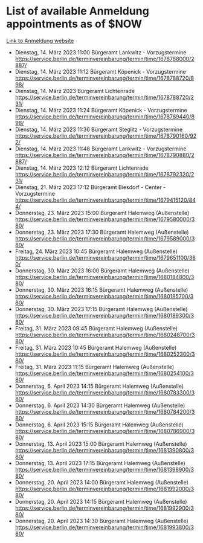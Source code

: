 # List of available Anmeldung appointments as of $NOW
[Link to Anmeldung website](https://service.berlin.de/terminvereinbarung/termin/tag.php?termin=1&anliegen[]=120686&dienstleisterlist=122210,122217,327316,122219,327312,122227,327314,122231,327346,122243,327348,122254,122252,329742,122260,329745,122262,329748,122271,327278,122273,327274,122277,327276,330436,122280,327294,122282,327290,122284,327292,122291,327270,122285,327266,122286,327264,122296,327268,150230,329760,122297,327286,122294,327284,122312,329763,122314,329775,122304,327330,122311,327334,122309,327332,317869,122281,327352,122279,329772,122283,122276,327324,122274,327326,122267,329766,122246,327318,122251,327320,122257,327322,122208,327298,122226,327300&herkunft=http%3A%2F%2Fservice.berlin.de%2Fdienstleistung%2F120686%2F)
- Dienstag, 14. März 2023 11:00 Bürgeramt Lankwitz - Vorzugstermine https://service.berlin.de/terminvereinbarung/termin/time/1678788000/2887/
- Dienstag, 14. März 2023 11:12 Bürgeramt Köpenick - Vorzugstermine https://service.berlin.de/terminvereinbarung/termin/time/1678788720/898/
- Dienstag, 14. März 2023  Bürgeramt Lichtenrade https://service.berlin.de/terminvereinbarung/termin/time/1678788720/231/
- Dienstag, 14. März 2023 11:24 Bürgeramt Köpenick - Vorzugstermine https://service.berlin.de/terminvereinbarung/termin/time/1678789440/898/
- Dienstag, 14. März 2023 11:36 Bürgeramt Steglitz - Vorzugstermine https://service.berlin.de/terminvereinbarung/termin/time/1678790160/922/
- Dienstag, 14. März 2023 11:48 Bürgeramt Lankwitz - Vorzugstermine https://service.berlin.de/terminvereinbarung/termin/time/1678790880/2887/
- Dienstag, 14. März 2023 12:12 Bürgeramt Lichtenrade https://service.berlin.de/terminvereinbarung/termin/time/1678792320/231/
- Dienstag, 21. März 2023 17:12 Bürgeramt Biesdorf - Center - Vorzugstermine https://service.berlin.de/terminvereinbarung/termin/time/1679415120/844/
- Donnerstag, 23. März 2023 15:00 Bürgeramt Halemweg (Außenstelle) https://service.berlin.de/terminvereinbarung/termin/time/1679580000/380/
- Donnerstag, 23. März 2023 17:30 Bürgeramt Halemweg (Außenstelle) https://service.berlin.de/terminvereinbarung/termin/time/1679589000/380/
- Freitag, 24. März 2023 10:45 Bürgeramt Halemweg (Außenstelle) https://service.berlin.de/terminvereinbarung/termin/time/1679651100/380/
- Donnerstag, 30. März 2023 16:00 Bürgeramt Halemweg (Außenstelle) https://service.berlin.de/terminvereinbarung/termin/time/1680184800/380/
- Donnerstag, 30. März 2023 16:15 Bürgeramt Halemweg (Außenstelle) https://service.berlin.de/terminvereinbarung/termin/time/1680185700/380/
- Donnerstag, 30. März 2023 17:15 Bürgeramt Halemweg (Außenstelle) https://service.berlin.de/terminvereinbarung/termin/time/1680189300/380/
- Freitag, 31. März 2023 09:45 Bürgeramt Halemweg (Außenstelle) https://service.berlin.de/terminvereinbarung/termin/time/1680248700/380/
- Freitag, 31. März 2023 10:45 Bürgeramt Halemweg (Außenstelle) https://service.berlin.de/terminvereinbarung/termin/time/1680252300/380/
- Freitag, 31. März 2023 11:15 Bürgeramt Halemweg (Außenstelle) https://service.berlin.de/terminvereinbarung/termin/time/1680254100/380/
- Donnerstag, 6. April 2023 14:15 Bürgeramt Halemweg (Außenstelle) https://service.berlin.de/terminvereinbarung/termin/time/1680783300/380/
- Donnerstag, 6. April 2023 14:30 Bürgeramt Halemweg (Außenstelle) https://service.berlin.de/terminvereinbarung/termin/time/1680784200/380/
- Donnerstag, 6. April 2023 15:15 Bürgeramt Halemweg (Außenstelle) https://service.berlin.de/terminvereinbarung/termin/time/1680786900/380/
- Donnerstag, 13. April 2023 15:00 Bürgeramt Halemweg (Außenstelle) https://service.berlin.de/terminvereinbarung/termin/time/1681390800/380/
- Donnerstag, 13. April 2023 17:15 Bürgeramt Halemweg (Außenstelle) https://service.berlin.de/terminvereinbarung/termin/time/1681398900/380/
- Donnerstag, 20. April 2023 14:00 Bürgeramt Halemweg (Außenstelle) https://service.berlin.de/terminvereinbarung/termin/time/1681992000/380/
- Donnerstag, 20. April 2023 14:15 Bürgeramt Halemweg (Außenstelle) https://service.berlin.de/terminvereinbarung/termin/time/1681992900/380/
- Donnerstag, 20. April 2023 14:30 Bürgeramt Halemweg (Außenstelle) https://service.berlin.de/terminvereinbarung/termin/time/1681993800/380/
